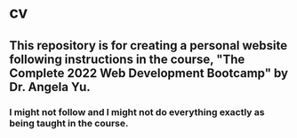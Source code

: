 # cv
## This repository is for creating a personal website following instructions in the course, "The Complete 2022 Web Development Bootcamp" by Dr. Angela Yu.
### I might not follow and I might not do everything exactly as being taught in the course.